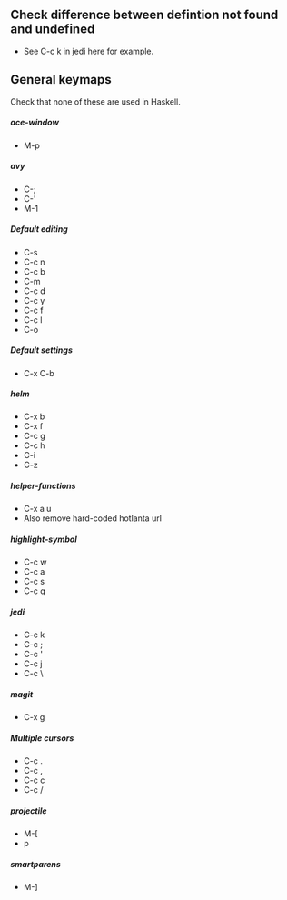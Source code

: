 ##  Check difference between defintion not found and undefined
* See C-c k in jedi here for example.

## General keymaps
Check that none of these are used in Haskell.

##### ace-window
* M-p

##### avy
* C-;
* C-'
* M-1

##### Default editing
* C-s
* C-c n
* C-c b
* C-m
* C-c d
* C-c y
* C-c f
* C-c l
* C-o

##### Default settings
* C-x C-b

##### helm
* C-x b
* C-x f
* C-c g
* C-c h
* C-i
* C-z

##### helper-functions
* C-x a u
* Also remove hard-coded hotlanta url

##### highlight-symbol
* C-c w
* C-c a
* C-c s
* C-c q

##### jedi
* C-c k
* C-c ;
* C-c '
* C-c j
* C-c \

##### magit
* C-x g

##### Multiple cursors
* C-c .
* C-c ,
* C-c c
* C-c /

##### projectile
* M-[
* p

##### smartparens
* M-]